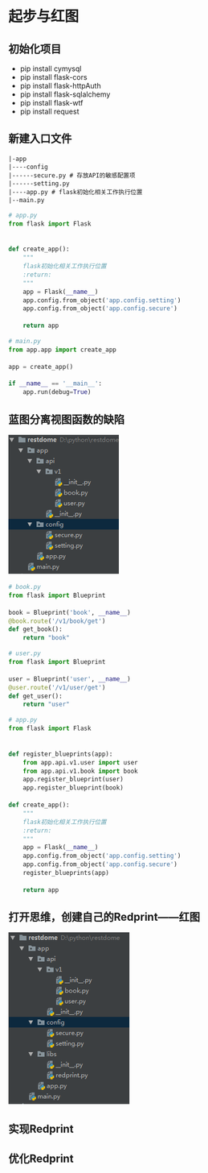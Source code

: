 # 起步与红图

## 初始化项目

* pip install cymysql
* pip install flask-cors
* pip install flask-httpAuth
* pip install flask-sqlalchemy
* pip install flask-wtf
* pip install request

## 新建入口文件

````
|-app
|----config
|------secure.py # 存放API的敏感配置项
|------setting.py
|----app.py # flask初始化相关工作执行位置
|--main.py
````

````python
# app.py
from flask import Flask


def create_app():
    """
    flask初始化相关工作执行位置
    :return:
    """
    app = Flask(__name__)
    app.config.from_object('app.config.setting')
    app.config.from_object('app.config.secure')

    return app
````

````python
# main.py
from app.app import create_app

app = create_app()

if __name__ == '__main__':
    app.run(debug=True)
````

## 蓝图分离视图函数的缺陷

![](./images/1.png)

````python
# book.py
from flask import Blueprint

book = Blueprint('book', __name__)
@book.route('/v1/book/get')
def get_book():
    return "book"
````

```python
# user.py
from flask import Blueprint

user = Blueprint('user', __name__)
@user.route('/v1/user/get')
def get_user():
    return "user"
```

````python
# app.py
from flask import Flask


def register_blueprints(app):
    from app.api.v1.user import user
    from app.api.v1.book import book
    app.register_blueprint(user)
    app.register_blueprint(book)

def create_app():
    """
    flask初始化相关工作执行位置
    :return:
    """
    app = Flask(__name__)
    app.config.from_object('app.config.setting')
    app.config.from_object('app.config.secure')
    register_blueprints(app)

    return app
````

## 打开思维，创建自己的Redprint——红图

![](./images/2.png)



## 实现Redprint



## 优化Redprint

